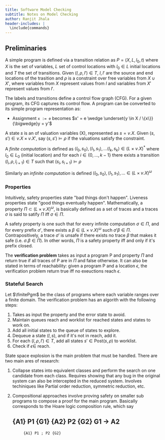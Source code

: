 ```yaml
---
title: Software Model Checking
subtitle: Notes on Model Checking
author: Ranjit Jhala
header-includes: |
  \include{commands}
---
```



Preliminaries
-------------

A simple program is defined via a transition relation as $P = (X, L, l_0, t)$ where
$X$ is the set of variables, $L$ set of control locations with $l_0 \in L$
initial locations and $T$ the set of transitions. Given $(l, \rho, l') \in T$,
$l, l'$ are the source and end locations of the trasition and $\rho$ is a
constraint over free variables from $X \cup X'$, where variables from $X$
represent values from $l$ and variables from $X'$ represent values from $l'$.

The labels and transitions define a control flow graph (CFG).
For a given program, its CFG captures its control flow.
A program can be converted to its simple program representation as:

 - Assignment `x := e` becomes $x' = e \wedge \underset{y \in X / \{x\}}{\bigwedge}y =
   y'$

A state $s$ is an of valuation variables (X), represented as $s = v.X$.
Given $(s, s') \in v.X \times v.X'$, say $(s, s') \vDash \rho$ if the
valuations satisfy the constraint.

A *finite computation* is defined as $\langle l_0, s_0\rangle, \langle l_1, s_1
\rangle, \dots \langle l_k, s_k \rangle \in (L \times v.X)^{*}$ where
$l_0 \in L_0$ (initial location)
and for each $i \in \{0, \dots, k-1\}$  there exists a
transition $(l_i, \rho, l_{i+1}) \in T$ such that $(s_i, s_{i+1}) \vDash \rho$

Similarly an *infinite computation* is defined $\langle l_0, s_0\rangle, \langle l_1, s_1
\rangle, \dots  \in (L \times v.X)^{\omega}$


### Properties

Intuitively, safety properties state "bad things don't happen".
Liveness properties state "good things eventually happen".
Mathematically, a property $\Pi \subset (L \times v.X)^{\omega}$,
is basically defined as a set of traces and a traces $\sigma$
is said to satify $\Pi$ iff $\sigma \in \Pi$.

A safety property is one such that for every infinite computation
$\sigma \in \Pi$, and for every prefix $\sigma'$, there exists
a $\beta \in (L \times v.X)^{\omega}$ such $\sigma' \beta \in \Pi$.
Contrapositively, a trace $\sigma'$ is unsafe if there exists no trace $\beta$
that makes it safe (i.e. $\sigma . \beta \in \Pi$).
In other words, $\Pi$ is a safety property iff and only if it's prefix
closed.

The **verification problem** takes as input a program P and property $\Pi$
and return true if all traces of P are in $\Pi$ and false otherwise.
It can also be stated in terms of reachability: given a program P and
a location $\epsilon$, the verification problem return true iff
no exeuctions reach $\epsilon$.

### Stateful Search

Let $\finitePgm$ be the class of programs where each variable
ranges over a finite domain. The verification problem has
an algorith with the following steps:

1. Takes as input the property and the error state to avoid.
2. Maintain queues reach and worklist for reached states and
   states to work on.
2. Add all initial states to the queue of states to explore.
3. Dequeue a state $(l, s)$, and if it's not in reach, add it.
4. For each $(l, \rho, l') \in T$, add all states $s' \in \text{Post}(s, \rho)$
   to worklist.
5. Check if $\epsilon \in$ reach.

State space explosion is the main problem that must be handled.
There are two main ares of research:

1. Collapse states into equivalent classes and perform the search
   on one candidate from each class. Requires showing that
   any bug in the original system can also be intercepted in the
   reduced system. Involves techiniques like Partial order reduction,
   symmetric reduction, etc.

2. Compositional approaches involve proving safety on smaller sub
   programs to compose a proof for the main program. Basically
   corresponds to the Hoare logic composition rule, which say

   {A1} P1 {G1}     {A2} P2 {G2}        G1 -> A2
   ---------------------------------------------
            {A1} P1 ; P2 {G2}








